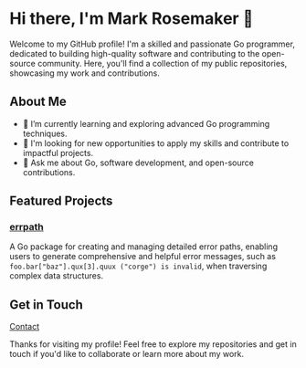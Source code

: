 # Hi there, I'm Mark Rosemaker 👋

Welcome to my GitHub profile! I'm a skilled and passionate Go programmer, dedicated to building high-quality software and contributing to the open-source community. Here, you'll find a collection of my public repositories, showcasing my work and contributions.

## About Me

- 🌱 I’m currently learning and exploring advanced Go programming techniques.
- 💼 I'm looking for new opportunities to apply my skills and contribute to impactful projects.
- 💬 Ask me about Go, software development, and open-source contributions.

## Featured Projects

### [errpath](https://github.com/MarkRosemaker/errpath)

A Go package for creating and managing detailed error paths, enabling users to generate comprehensive and helpful error messages, such as `foo.bar["baz"].qux[3].quux ("corge") is invalid`, when traversing complex data structures.

## Get in Touch

<!-- 
TODO:
- [LinkedIn]()
- [Twitter]()
-->
[Contact](https://markgo.dev/contact)

Thanks for visiting my profile! Feel free to explore my repositories and get in touch if you'd like to collaborate or learn more about my work.